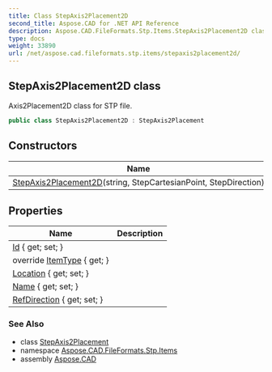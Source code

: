 ```yaml
---
title: Class StepAxis2Placement2D
second_title: Aspose.CAD for .NET API Reference
description: Aspose.CAD.FileFormats.Stp.Items.StepAxis2Placement2D class. Axis2Placement2D class for STP file
type: docs
weight: 33890
url: /net/aspose.cad.fileformats.stp.items/stepaxis2placement2d/
---
```

## StepAxis2Placement2D class

Axis2Placement2D class for STP file.

```csharp
public class StepAxis2Placement2D : StepAxis2Placement
```

## Constructors

| Name | Description |
| --- | --- |
| [StepAxis2Placement2D](stepaxis2placement2d/)(string, StepCartesianPoint, StepDirection) |  |

## Properties

| Name | Description |
| --- | --- |
| [Id](../../aspose.cad.fileformats.stp.items/steprepresentationitem/id/) { get; set; } |  |
| override [ItemType](../../aspose.cad.fileformats.stp.items/stepaxis2placement2d/itemtype/) { get; } |  |
| [Location](../../aspose.cad.fileformats.stp.items/stepaxis2placement/location/) { get; set; } |  |
| [Name](../../aspose.cad.fileformats.stp.items/steprepresentationitem/name/) { get; set; } |  |
| [RefDirection](../../aspose.cad.fileformats.stp.items/stepaxis2placement/refdirection/) { get; set; } |  |

### See Also

* class [StepAxis2Placement](../stepaxis2placement/)
* namespace [Aspose.CAD.FileFormats.Stp.Items](../../aspose.cad.fileformats.stp.items/)
* assembly [Aspose.CAD](../../)


